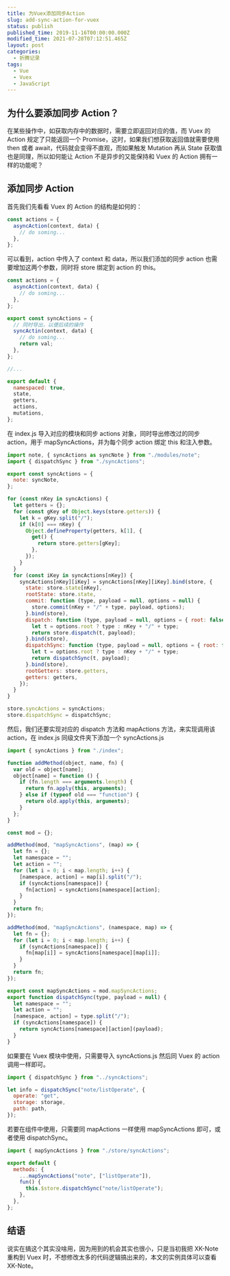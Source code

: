 ```yaml
---
title: 为Vuex添加同步Action
slug: add-sync-action-for-vuex
status: publish
published_time: 2019-11-16T00:00:00.000Z
modified_time: 2021-07-28T07:12:51.465Z
layout: post
categories:
  - 折腾记录
tags:
  - Vue
  - Vuex
  - JavaScript
---
```


## 为什么要添加同步 Action？

在某些操作中，如获取内存中的数据时，需要立即返回对应的值，而 Vuex 的 Action 规定了只能返回一个 Promise，这时，如果我们想获取返回值就需要使用 then 或者 await，代码就会变得不直观，而如果触发 Mutation 再从 State 获取值也是同理，所以如何能让 Action 不是异步的又能保持和 Vuex 的 Action 拥有一样的功能呢？

## 添加同步 Action

首先我们先看看 Vuex 的 Action 的结构是如何的：

```javascript
const actions = {
  asyncAction(context, data) {
    // do soming...
  },
};
```

可以看到，action 中传入了 context 和 data，所以我们添加的同步 action 也需要增加这两个参数，同时将 store 绑定到 action 的 this。

```javascript
const actions = {
  asyncAction(context, data) {
    // do soming...
  },
};

export const syncActions = {
  // 同时导出，以便后续的操作
  syncActin(context, data) {
    // do soming...
    return val;
  },
};

//...

export default {
  namespaced: true,
  state,
  getters,
  actions,
  mutations,
};
```

在 index.js 导入对应的模块和同步 actions 对象，同时导出修改过的同步 action，用于 mapSyncActions，并为每个同步 action 绑定 this 和注入参数。

```javascript
import note, { syncActions as syncNote } from "./modules/note";
import { dispatchSync } from "./syncActions";

export const syncActions = {
  note: syncNote,
};

for (const nKey in syncActions) {
  let getters = {};
  for (const gKey of Object.keys(store.getters)) {
    let k = gKey.split("/");
    if (k[0] === nKey) {
      Object.defineProperty(getters, k[1], {
        get() {
          return store.getters[gKey];
        },
      });
    }
  }
  for (const iKey in syncActions[nKey]) {
    syncActions[nKey][iKey] = syncActions[nKey][iKey].bind(store, {
      state: store.state[nKey],
      rootState: store.state,
      commit: function (type, payload = null, options = null) {
        store.commit(nKey + "/" + type, payload, options);
      }.bind(store),
      dispatch: function (type, payload = null, options = { root: false }) {
        let t = options.root ? type : nKey + "/" + type;
        return store.dispatch(t, payload);
      }.bind(store),
      dispatchSync: function (type, payload = null, options = { root: false }) {
        let t = options.root ? type : nKey + "/" + type;
        return dispatchSync(t, payload);
      }.bind(store),
      rootGetters: store.getters,
      getters: getters,
    });
  }
}

store.syncActions = syncActions;
store.dispatchSync = dispatchSync;
```

然后，我们还要实现对应的 dispatch 方法和 mapActions 方法，来实现调用该 action，在 index.js 同级文件夹下添加一个 syncActions.js

```javascript
import { syncActions } from "./index";

function addMethod(object, name, fn) {
  var old = object[name];
  object[name] = function () {
    if (fn.length === arguments.length) {
      return fn.apply(this, arguments);
    } else if (typeof old === "function") {
      return old.apply(this, arguments);
    }
  };
}

const mod = {};

addMethod(mod, "mapSyncActions", (map) => {
  let fn = {};
  let namespace = "";
  let action = "";
  for (let i = 0; i < map.length; i++) {
    [namespace, action] = map[i].split("/");
    if (syncActions[namespace]) {
      fn[action] = syncActions[namespace][action];
    }
  }
  return fn;
});

addMethod(mod, "mapSyncActions", (namespace, map) => {
  let fn = {};
  for (let i = 0; i < map.length; i++) {
    if (syncActions[namespace]) {
      fn[map[i]] = syncActions[namespace][map[i]];
    }
  }
  return fn;
});

export const mapSyncActions = mod.mapSyncActions;
export function dispatchSync(type, payload = null) {
  let namespace = "";
  let action = "";
  [namespace, action] = type.split("/");
  if (syncActions[namespace]) {
    return syncActions[namespace][action](payload);
  }
}
```

如果要在 Vuex 模块中使用，只需要导入 syncActions.js 然后同 Vuex 的 action 调用一样即可。

```javascript
import { dispatchSync } from "../syncActions";

let info = dispatchSync("note/listOperate", {
  operate: "get",
  storage: storage,
  path: path,
});
```

若要在组件中使用，只需要同 mapActions 一样使用 mapSyncActions 即可，或者使用 dispatchSync。

```javascript
import { mapSyncActions } from "./store/syncActions";

export default {
  methods: {
    ...mapSyncActions("note", ["listOperate"]),
    fun() {
      this.$store.dispatchSync("note/listOperate");
    },
  },
};
```

## 结语

说实在搞这个其实没啥用，因为用到的机会其实也很小，只是当初我把 XK-Note 重构到 Vuex 时，不想修改太多的代码逻辑搞出来的，本文的实例具体可以查看 XK-Note。
